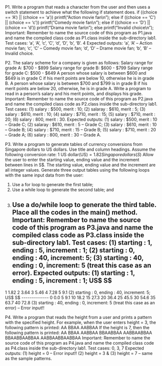P1. Write a program that reads a character from the user and then uses a switch statement to achieve what
the following if statement does.
             if  ((choice == ‘A’)  || (choice == ‘a’))
                    printf(“Action movie fan\n”);
             else if  ((choice == ‘C’)  || (choice == ‘c’))
                    printf(“Comedy movie fan\n”);
             else if  ((choice == ‘D’)  || (choice == ‘d’))
                    printf(“Drama movie fan\n”);
             else
                    printf(“Invalid choice\n”);
Important: Remember to name the source code of this program as P1.java and name the compiled class code as P1.class inside the sub-directory lab1.
Test cases: ‘a’, ‘A’, ‘c’, ‘C’, ‘d’, ‘D’, ‘b’, ‘B’. 4
Expected outputs: ‘a’, ‘A’ – Action movie fan; ‘c’, ‘C’ – Comedy movie fan; ‘d’, ‘D’ – Drame movie fan; ‘b’, ‘B’ – Invalid choice.

P2. The salary scheme for a company is given as follows:
Salary range for grade A: $700 - $899 Salary range for grade B: $600 - $799 Salary range for grade C: $500 - $649
A person whose salary is between $600 and $649 is in grade C if his merit points are below 10, otherwise he is in grade B. A person whose salary is between $700 and $799 is in grade B if his merit points are below 20, otherwise, he is in grade A. Write a program to read in a person’s salary and his merit points, and displays his grade.
Important: Remember to name the source code of this program as P2.java and name the compiled class code as P2.class inside the sub-directory lab1.
Test cases: (1) salary : $500, merit : 10; (2) salaray : $610, merit : 5; (3) salary : $610, merit : 10; (4) salary : $710, merit : 15; (5) salary : $710, merit : 20; (6) salary : 800, merit : 30.
Expected outputs: (1) salary : $500, merit : 10 – Grade C; (2) salaray : $610, merit : 5 – Grade C; (3) salary : $610, merit : 10 – Grade B; (4) salary : $710, merit : 15 – Grade B; (5) salary : $710, merit : 20 – Grade A; (6) salary : 800, merit : 30 – Grade A.

P3. Write a program to generate tables of currency conversions from Singapore dollars to US dollars. Use title and column headings. Assume the following conversion rate:
1 US dollar(US$) = 1.82 Singapore dollars (S$)
Allow the user to enter the starting value, ending value and the increment between lines in S$. The starting value, ending value and the increment are all integer values. Generate three output tables using the following loops with the same input data from the user:
1. Use a for loop to generate the first table;
2. Use a while loop to generate the second table; and
3. Use a do/while loop to generate the third table.
Place all the codes in the main() method.
Important: Remember to name the source code of this program as P3.java and name the compiled
class code as P3.class inside the sub-directory lab1.
Test cases: (1) starting : 1, ending : 5, increment : 1; (2) starting : 0, ending : 40, increment: 5; (3)
starting : 40, ending : 0, increment: 5 (treat this case as an error).
Expected outputs:
(1) starting : 1, ending : 5, increment : 1;
      US$         S$
      --------------
1 1.82
2 3.64
3 5.46
4 7.28
5 9.1
(2) starting : 0, ending : 40, increment: 5;
         US$      S$
         --------------
         0        0.0
         5        9.1
         10       18.2
         15       27.3
         20       36.4
         25       45.5
         30       54.6
         35       63.7
         40       72.8
(3) starting : 40, ending : 0, increment: 5 (treat this case as an error) – Error input!!

P4. Write a program that reads the height from a user and prints a pattern with the specified height. For example, when the user enters height = 3, the following pattern is printed:
AA BBAA AABBAA
If the height is 7, then the following pattern is printed:
AA
BBAA
AABBAA BBAABBAA AABBAABBAA BBAABBAABBAA AABBAABBAABBAA
Important: Remember to name the source code of this program as P4.java and name the compiled class code as P4.class inside the sub-directory lab1.
Test cases: 0, 3, 7
Expected outputs: (1) height = 0 – Error input!! (2) height = 3 & (3) height = 7 – same as the sample patterns.
